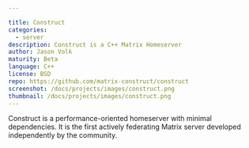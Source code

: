 ```yaml
---

title: Construct
categories:
  - server
description: Construct is a C++ Matrix Homeserver
author: Jason Volk
maturity: Beta
language: C++
license: BSD
repo: https://github.com/matrix-construct/construct
screenshot: /docs/projects/images/construct.png
thumbnail: /docs/projects/images/construct.png
---
```


Construct is a performance-oriented homeserver with minimal dependencies.
It is the first actively federating Matrix server developed independently
by the community.


